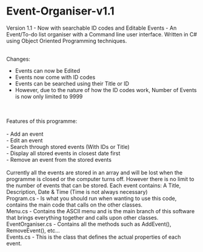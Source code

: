 # Event-Organiser-v1.1
Version 1.1 - Now with searchable ID codes and Editable Events - An Event/To-do list organiser with a Command line user interface. Written in C# using Object Oriented Programming techniques.
<br>
<br>

Changes:
- Events can now be Edited<br>
- Events now come with ID codes<br>
- Events can be searched using their Title or ID<br>
- However, due to the nature of how the ID codes work, Number of Events is now only limited to 9999<br>

<br>
<br>
Features of this programme:
<br>
<br>
- Add an event<br>
- Edit an event<br>
- Search through stored events (With IDs or Title)<br>
- Display all stored events in closest date first<br>
- Remove an event from the stored events<br>
<br>
Currently all the events are stored in an array and will be lost when the programme is closed or the computer turns off. However there is no limit to the number of events that can be stored. Each event contains: A Title, Description, Date & Time (Time is not always necessary)

<br>
Program.cs - Is what you should run when wanting to use this code, contains the main code that calls on the other classes.<br>
Menu.cs - Contains the ASCII menu and is the main branch of this software that brings everything together and calls upon other classes.<br>
EventOrganiser.cs - Contains all the methods such as AddEvent(), RemoveEvent(), etc...<br>
Events.cs - This is the class that defines the actual properties of each event.<br>


